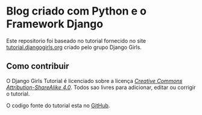 # Blog criado com Python e o Framework Django 

Este repositorio foi baseado no tutorial fornecido no site [tutorial.djangogirls.org](http://tutorial.djangogirls.org) criado pelo grupo Django Girls.

## Como contribuir

O Django Girls Tutorial é licenciado sobre a licença [*Creative Commons Attribution-ShareAlike 4.0*](https://creativecommons.org/licenses/by-sa/4.0/). Todos sao livres para adicionar, editar ou corrigir o tutorial.

O codigo fonte do tutorial esta no [GitHub](https://github.com/DjangoGirls/tutorial).


